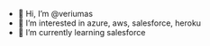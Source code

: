 - 👋 Hi, I’m @veriumas
- 👀 I’m interested in azure, aws, salesforce, heroku
- 🌱 I’m currently learning salesforce

<!---
veriumas/veriumas is a ✨ special ✨ repository because its `README.md` (this file) appears on your GitHub profile.
You can click the Preview link to take a look at your changes.
--->
